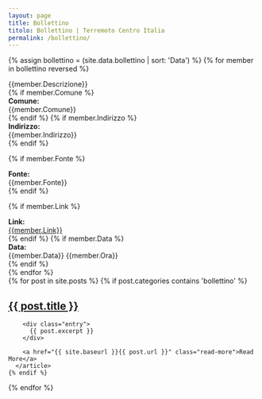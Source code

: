 ```yaml
---
layout: page
title: Bollettino
titolo: Bollettino | Terremoto Centro Italia
permalink: /bollettino/
---
```

{% assign bollettino = (site.data.bollettino | sort: 'Data') %}
{% for member in bollettino reversed %}
<div class="panel panel-info">
<div class="panel-heading">
{{member.Descrizione}}
</div>
<div class="panel-body">
{% if member.Comune %}
<div class="row">
<div class="col-md-2"><b>Comune:</b></div> {{member.Comune}}
</div>
{% endif %}
{% if member.Indirizzo %}
<div class="row">
<div class="col-md-2"><b>Indirizzo:</b></div> {{member.Indirizzo}}
</div>
{% endif %}

{% if member.Fonte %}
<div class="row">
<div class="col-md-2"><b>Fonte:</b></div> {{member.Fonte}}
</div>
{% endif %}

{% if member.Link %}
<div class="row">
<div class="col-md-2"><b>Link:</b></div><a href="{{member.Link}}">{{member.Link}}</a>
</div>
{% endif %}
{% if member.Data %}
<div class="row">
<div class="col-md-2"><b>Data:</b></div>{{member.Data}} {{member.Ora}}
</div>
{% endif %}
<div class="row">
</div>
</div>
</div>
{% endfor %}


<div class="posts">
  {% for post in site.posts %}
    {% if post.categories contains 'bollettino' %}
      <article class="post">
        <h1><a href="{{ site.baseurl }}{{ post.url }}">{{ post.title }}</a></h1>

        <div class="entry">
          {{ post.excerpt }}
        </div>

        <a href="{{ site.baseurl }}{{ post.url }}" class="read-more">Read More</a>
      </article>
    {% endif %}
  {% endfor %}
</div>
